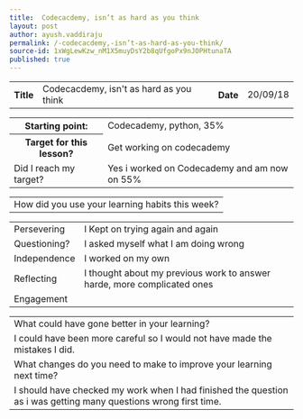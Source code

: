 ```yaml
---
title:  Codecacdemy, isn’t as hard as you think
layout: post
author: ayush.vaddiraju
permalink: /-codecacdemy,-isn’t-as-hard-as-you-think/
source-id: 1xWgLewKzw_nM1X5muyDsY2b8qUfgoPx9nJOPHtunaTA
published: true
---
```

<table>
  <tr>
    <th>Title</th>
    <td>Codecacdemy, isn't as hard as you think</td>
    <th>Date</th>
    <td>20/09/18</td>
  </tr>
</table>


<table>
  <tr>
    <th>Starting point:</th>
    <td>Codecademy, python, 35%</td>
  </tr>
  <tr>
    <th>Target for this lesson?</th>
    <td>Get working on codecademy</td>
  </tr>
  <tr>
    <td>Did I reach my target? </td>
    <td>Yes i worked on Codecademy and am now on 55%</td>
  </tr>
</table>


<table>
  <tr>
    <td>How did you use your learning habits this week?</td>
  </tr>
</table>


<table>
  <tr>
    <td>Persevering</td>
    <td>I Kept on trying again and again</td>
  </tr>
  <tr>
    <td>Questioning?</td>
    <td>I asked myself what I am doing wrong</td>
  </tr>
  <tr>
    <td>Independence</td>
    <td>I worked on my own</td>
  </tr>
  <tr>
    <td>Reflecting</td>
    <td>I thought about my previous work to answer harde, more complicated ones</td>
  </tr>
  <tr>
    <td>Engagement</td>
    <td></td>
  </tr>
</table>


<table>
  <tr>
    <td>What could have gone better in your learning?</td>
  </tr>
  <tr>
    <td>I could have been more careful so I would not have made the mistakes I did.</td>
  </tr>
  <tr>
    <td>What changes do you need to make to improve your learning next time?</td>
  </tr>
  <tr>
    <td>I should have checked my work when I had finished the question as i was getting many questions wrong first time.</td>
  </tr>
</table>



